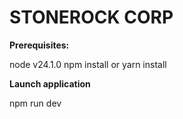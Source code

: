 # STONEROCK CORP


**Prerequisites:**

node v24.1.0
npm install or yarn install

**Launch application**

npm run dev
